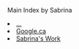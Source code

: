 Main Index by Sabrina <br>
<li><a href="..">...</a>
<li><a href="http://www.google.ca">Google.ca</a>
<li><a href="http://github.com/hpssjellis/high-school-javascript-game-dev-assaighnment-images">Sabrina's Work</a>
